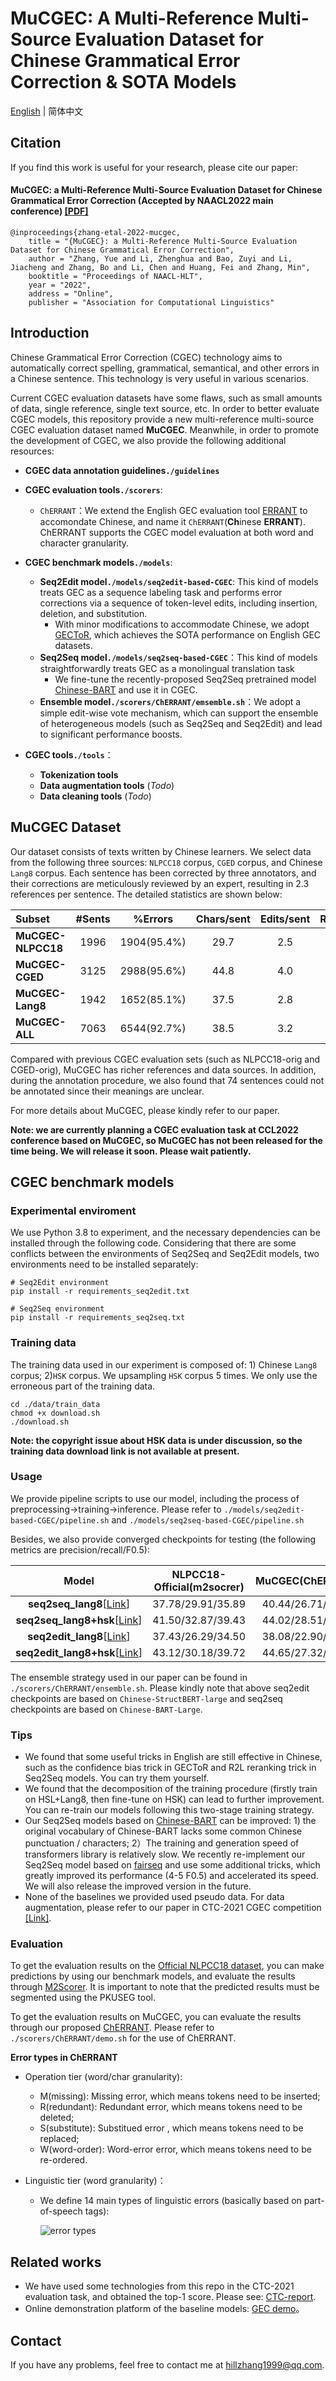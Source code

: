 # MuCGEC: A Multi-Reference Multi-Source Evaluation Dataset for Chinese Grammatical Error Correction & SOTA Models


[English](README.en.md) | 简体中文

## Citation
If you find this work is useful for your research, please cite our paper:

#### MuCGEC: a Multi-Reference Multi-Source Evaluation Dataset for Chinese Grammatical Error Correction (Accepted by NAACL2022 main conference) [[PDF]](https://arxiv.org/pdf/2204.10994.pdf)

```
@inproceedings{zhang-etal-2022-mucgec,
    title = "{MuCGEC}: a Multi-Reference Multi-Source Evaluation Dataset for Chinese Grammatical Error Correction",
    author = "Zhang, Yue and Li, Zhenghua and Bao, Zuyi and Li, Jiacheng and Zhang, Bo and Li, Chen and Huang, Fei and Zhang, Min",
    booktitle = "Proceedings of NAACL-HLT",
    year = "2022",
    address = "Online",
    publisher = "Association for Computational Linguistics"
```

## Introduction

Chinese Grammatical Error Correction (CGEC) technology aims to automatically correct spelling, grammatical, semantical, and other errors in a Chinese sentence. This technology is very useful in various scenarios.

Current CGEC evaluation datasets have some flaws, such as small amounts of data, single reference, single text source, etc. In order to better evaluate CGEC models, this repository provide a new multi-reference multi-source CGEC evaluation dataset named **MuCGEC**. Meanwhile, in order to promote the development of CGEC, we also provide the following additional resources:

+ **CGEC data annotation guidelines`./guidelines`**

+ **CGEC evaluation tools`./scorers`**:
  + `ChERRANT`：We extend the English GEC evaluation tool [ERRANT](https://github.com/chrisjbryant/errant) to accomondate Chinese, and name it `ChERRANT`(**Ch**inese **ERRANT**). ChERRANT supports the CGEC model evaluation at both word and character granularity.

+ **CGEC benchmark models`./models`**:
  + **Seq2Edit model`./models/seq2edit-based-CGEC`**: This kind of models treats GEC as a sequence labeling task and performs error corrections via a sequence of token-level edits, including insertion, deletion, and substitution.
    +  With minor modifications to accommodate Chinese, we adopt [GECToR](https://github.com/grammarly/gector), which achieves the SOTA performance on English GEC datasets.
  + **Seq2Seq model`./models/seq2seq-based-CGEC`**：This kind of models straightforwardly treats GEC as a monolingual translation task
    + We fine-tune the recently-proposed Seq2Seq pretrained model [Chinese-BART](https://github.com/fastnlp/CPT) and use it in CGEC.
  + **Ensemble model`./scorers/ChERRANT/emsemble.sh`**：We adopt a simple edit-wise vote mechanism, which can support the ensemble of heterogeneous models (such as Seq2Seq and Seq2Edit) and lead to significant performance boosts.
+ **CGEC tools`./tools`**：
  + **Tokenization tools**
  + **Data augmentation tools** (*Todo*)
  + **Data cleaning tools** (*Todo*)

## MuCGEC Dataset

Our dataset consists of texts written by Chinese learners. We select data from the following three sources: `NLPCC18` corpus, `CGED` corpus, and Chinese `Lang8` corpus. Each sentence has been corrected by three
annotators, and their corrections are meticulously reviewed by an expert, resulting in 2.3 references per sentence. The detailed statistics are shown below:

| Subset | #Sents | %Errors | Chars/sent | Edits/sent | Refs/sent |
| :------- | :---------: | :---------: | :---------: | :---------: |  :---------: |
| **MuCGEC-NLPCC18** | 1996 | 1904(95.4%) | 29.7 | 2.5 | 2.5 |
| **MuCGEC-CGED** | 3125 | 2988(95.6%) | 44.8 | 4.0 | 2.3 |
| **MuCGEC-Lang8** | 1942 | 1652(85.1%) | 37.5 | 2.8 | 2.1 |
| **MuCGEC-ALL** | 7063 | 6544(92.7%) | 38.5 | 3.2 | 2.3 |

Compared with previous CGEC evaluation sets (such as NLPCC18-orig and CGED-orig), MuCGEC has richer references and data sources.  In addition, during the annotation procedure, we also found that 74 sentences could not be annotated since their meanings are unclear.

For more details about MuCGEC, please kindly refer to our paper.

**Note: we are currently planning a CGEC evaluation task at CCL2022 conference based on MuCGEC, so MuCGEC has not been released for the time being. We will release it soon. Please wait patiently.**

## CGEC benchmark models

### Experimental enviroment

We use Python 3.8 to experiment, and the necessary dependencies can be installed through the following code. Considering that there are some conflicts between the environments of Seq2Seq and Seq2Edit models, two environments need to be installed separately:
```
# Seq2Edit environment
pip install -r requirements_seq2edit.txt

# Seq2Seq environment
pip install -r requirements_seq2seq.txt
```

### Training data

The training data used in our experiment is composed of: 1) Chinese `Lang8` corpus; 2)`HSK` corpus. We upsampling `HSK` corpus 5 times. We only use the erroneous part of the training data.

```
cd ./data/train_data
chmod +x download.sh
./download.sh
```

**Note: the copyright issue about HSK data is under discussion, so the training data download link is not available at present.**

### Usage
We provide pipeline scripts to use our model, including the process of preprocessing->training->inference. Please refer to
`./models/seq2edit-based-CGEC/pipeline.sh` and `./models/seq2seq-based-CGEC/pipeline.sh`

Besides, we also provide converged checkpoints for testing (the following metrics are precision/recall/F0.5):

| Model | NLPCC18-Official(m2socrer)| MuCGEC(ChERRANT)|
| :-------: | :---------:| :---------: |
| **seq2seq_lang8**[[Link](https://drive.google.com/file/d/1Jras2Km4ScdVB0sx8ePg-PqCmDC4O8v5/view?usp=sharing)] |     37.78/29.91/35.89      | 40.44/26.71/36.67 |
| **seq2seq_lang8+hsk**[[Link](https://drive.google.com/file/d/180CXiW7pDz0wcbeTgszVoBrvzRmXzeZ9/view?usp=sharing)] |     41.50/32.87/39.43      | 44.02/28.51/39.70 |
| **seq2edit_lang8**[[Link](https://drive.google.com/file/d/13OAJ9DSThqssl93bSn0vQetetLhQz5LA/view?usp=sharing)] |     37.43/26.29/34.50      | 38.08/22.90/33.62 |
| **seq2edit_lang8+hsk**[[Link](https://drive.google.com/file/d/1ce7t8r3lLUeJ4eIxIg3EpXwHIUE99nk8/view?usp=sharing)] |     43.12/30.18/39.72      | 44.65/27.32/39.62 |

The ensemble strategy used in our paper can be found in `./scorers/ChERRANT/ensemble.sh`. Please kindly note that above seq2edit checkpoints are based on `Chinese-StructBERT-large` and seq2seq checkpoints are based on `Chinese-BART-Large`.

### Tips
+ We found that some useful tricks in English are still effective in Chinese, such as the confidence bias trick in GECToR and R2L reranking trick in Seq2Seq models. You can try them yourself.
+ We found that the decomposition of the training procedure (firstly train on HSL+Lang8, then fine-tune on HSK) can lead to further improvement. You can re-train our models following this two-stage training strategy.
+ Our Seq2Seq models based on [Chinese-BART](https://huggingface.co/fnlp/bart-large-chinese) can be improved: 1) the original vocabulary of Chinese-BART lacks some common Chinese punctuation / characters; 2）The training and generation speed of transformers library is relatively slow. We recently re-implement our Seq2Seq model based on [fairseq](https://github.com/pytorch/fairseq) and use some additional tricks, which greatly improved its performance (4-5 F0.5) and accelerated its speed. We will also release the improved version in the future.
+ None of the baselines we provided used pseudo data. For data augmentation, please refer to our paper in CTC-2021 CGEC competition [[Link]](https://github.com/HillZhang1999/CTC-Report). 

### Evaluation

To get the evaluation results on the [Official NLPCC18 dataset](http://tcci.ccf.org.cn/conference/2018/taskdata.php), you can make predictions by using our benchmark models, and evaluate the results through [M2Scorer](https://github.com/nusnlp/m2scorer). It is important to note that the predicted results must be segmented using the PKUSEG tool.

To get the evaluation results on MuCGEC, you can evaluate the results through our proposed [ChERRANT](./scorers/ChERRANT). Please refer to `./scorers/ChERRANT/demo.sh` for the use of ChERRANT.

**Error types in ChERRANT**
+ Operation tier (word/char granularity):
  + M(missing): Missing error, which means tokens need to be inserted;
  + R(redundant): Redundant error, which means tokens need to be deleted;
  + S(substitute): Substitued error , which means tokens need to be replaced;
  + W(word-order): Word-error error, which means tokens need to be re-ordered.
  
+ Linguistic tier (word granularity)：
  + We define 14 main types of linguistic errors (basically based on part-of-speech tags):
  
    ![error types](./pics/errors.PNG)


## Related works
+ We have used some technologies from this repo in the CTC-2021 evaluation task, and obtained the top-1 score. Please see: [CTC-report](https://github.com/HillZhang1999/CTC-Report).
+ Online demonstration platform of the baseline models: [GEC demo](http://139.224.234.18:5002/)。

## Contact
If you have any problems, feel free to contact me at hillzhang1999@qq.com.
